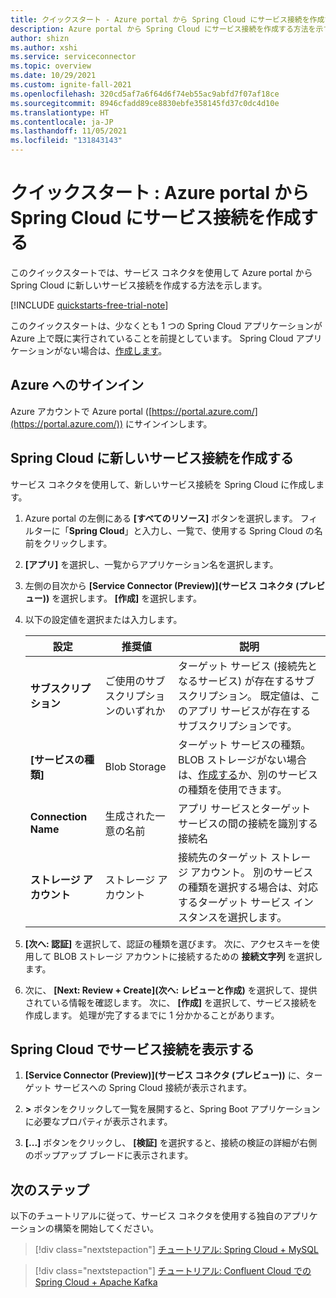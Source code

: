 ```yaml
---
title: クイックスタート - Azure portal から Spring Cloud にサービス接続を作成する
description: Azure portal から Spring Cloud にサービス接続を作成する方法を示すクイックスタート
author: shizn
ms.author: xshi
ms.service: serviceconnector
ms.topic: overview
ms.date: 10/29/2021
ms.custom: ignite-fall-2021
ms.openlocfilehash: 320cd5af7a6f64d6f74eb55ac9abfd7f07af18ce
ms.sourcegitcommit: 8946cfadd89ce8830ebfe358145fd37c0dc4d10e
ms.translationtype: HT
ms.contentlocale: ja-JP
ms.lasthandoff: 11/05/2021
ms.locfileid: "131843143"
---
```

# <a name="quickstart-create-a-service-connection-in-spring-cloud-from-azure-portal"></a>クイックスタート : Azure portal から Spring Cloud にサービス接続を作成する

このクイックスタートでは、サービス コネクタを使用して Azure portal から Spring Cloud に新しいサービス接続を作成する方法を示します。

[!INCLUDE [quickstarts-free-trial-note](../../includes/quickstarts-free-trial-note.md)]

このクイックスタートは、少なくとも 1 つの Spring Cloud アプリケーションが Azure 上で既に実行されていることを前提としています。 Spring Cloud アプリケーションがない場合は、[作成します](../spring-cloud/quickstart.md)。

## <a name="sign-in-to-azure"></a>Azure へのサインイン

Azure アカウントで Azure portal ([https://portal.azure.com/](https://portal.azure.com/)) にサインインします。

## <a name="create-a-new-service-connection-in-spring-cloud"></a>Spring Cloud に新しいサービス接続を作成する

サービス コネクタを使用して、新しいサービス接続を Spring Cloud に作成します。

1. Azure portal の左側にある **[すべてのリソース]** ボタンを選択します。 フィルターに「**Spring Cloud**」と入力し、一覧で、使用する Spring Cloud の名前をクリックします。
1. **[アプリ]** を選択し、一覧からアプリケーション名を選択します。
1. 左側の目次から **[Service Connector (Preview)]\(サービス コネクタ (プレビュー)\)** を選択します。 **[作成]** を選択します。
1. 以下の設定値を選択または入力します。

    | 設定      | 推奨値  | 説明                                        |
    | ------------ |  ------- | -------------------------------------------------- |
    | **サブスクリプション** | ご使用のサブスクリプションのいずれか | ターゲット サービス (接続先となるサービス) が存在するサブスクリプション。 既定値は、このアプリ サービスが存在するサブスクリプションです。 |
    | **[サービスの種類]** | Blob Storage | ターゲット サービスの種類。 BLOB ストレージがない場合は、[作成する](../storage/blobs/storage-quickstart-blobs-portal.md)か、別のサービスの種類を使用できます。 |
    | **Connection Name** | 生成された一意の名前 | アプリ サービスとターゲット サービスの間の接続を識別する接続名  |
    | **ストレージ アカウント** | ストレージ アカウント | 接続先のターゲット ストレージ アカウント。 別のサービスの種類を選択する場合は、対応するターゲット サービス インスタンスを選択します。 |

1. **[次へ: 認証]** を選択して、認証の種類を選びます。 次に、アクセスキーを使用して BLOB ストレージ アカウントに接続するための **接続文字列** を選択します。
1. 次に、 **[Next: Review + Create]\(次へ: レビューと作成\)** を選択して、提供されている情報を確認します。 次に、 **[作成]** を選択して、サービス接続を作成します。 処理が完了するまでに 1 分かかることがあります。

## <a name="view-service-connections-in-spring-cloud"></a>Spring Cloud でサービス接続を表示する

1. **[Service Connector (Preview)]\(サービス コネクタ (プレビュー)\)** に、ターゲット サービスへの Spring Cloud 接続が表示されます。

1. **>** ボタンをクリックして一覧を展開すると、Spring Boot アプリケーションに必要なプロパティが表示されます。

1. **[...]** ボタンをクリックし、 **[検証]** を選択すると、接続の検証の詳細が右側のポップアップ ブレードに表示されます。

## <a name="next-steps"></a>次のステップ

以下のチュートリアルに従って、サービス コネクタを使用する独自のアプリケーションの構築を開始してください。

> [!div class="nextstepaction"]
> [チュートリアル: Spring Cloud + MySQL](./tutorial-java-spring-mysql.md)

> [!div class="nextstepaction"]
> [チュートリアル: Confluent Cloud での Spring Cloud + Apache Kafka](./tutorial-java-spring-confluent-kafka.md)
